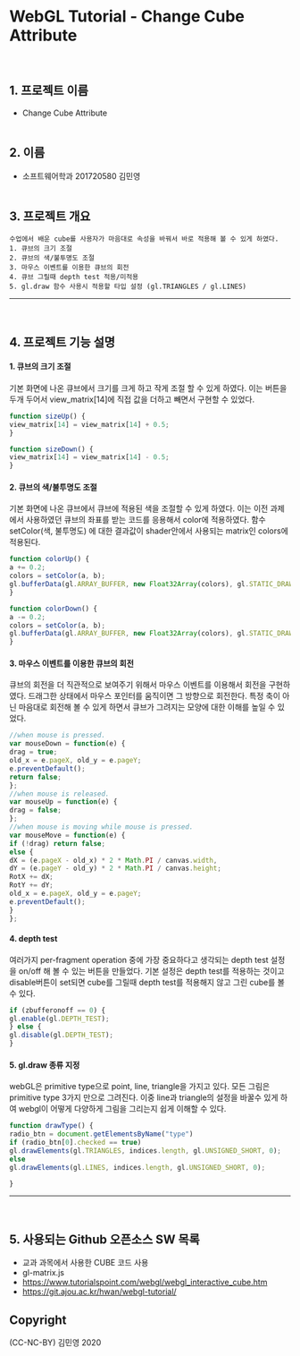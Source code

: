 # WebGL Tutorial - Change Cube Attribute
<br/>

## 1. 프로젝트 이름 
* Change Cube Attribute
<br/><br/>

## 2. 이름
* 소프트웨어학과 201720580 김민영
<br/><br/>

## 3. 프로젝트 개요
    수업에서 배운 cube를 사용자가 마음대로 속성을 바꿔서 바로 적용해 볼 수 있게 하였다.
    1. 큐브의 크기 조절
    2. 큐브의 색/불투명도 조절
    3. 마우스 이벤트를 이용한 큐브의 회전
    4. 큐브 그릴때 depth test 적용/미적용
    5. gl.draw 함수 사용시 적용할 타입 설정 (gl.TRIANGLES / gl.LINES)



<hr />
<br/>


## 4. 프로젝트 기능 설명 <br/>
#### 1. 큐브의 크기 조절 <br/>
기본 화면에 나온 큐브에서 크기를 크게 하고 작게 조절 할 수 있게 하였다. 
이는 버튼을 두개 두어서 view_matrix[14]에 직접 값을 더하고 빼면서 구현할 수 있었다.
~~~javascript
function sizeUp() {
view_matrix[14] = view_matrix[14] + 0.5;
}

function sizeDown() {
view_matrix[14] = view_matrix[14] - 0.5;
}
~~~
#### 2. 큐브의 색/불투명도 조절 <br/>
기본 화면에 나온 큐브에서 큐브에 적용된 색을 조절할 수 있게 하였다.
이는 이전 과제에서 사용하였던 큐브의 좌표를 받는 코드를 응용해서 color에 적용하였다.
함수 setColor(색, 불투명도) 에 대한 결과값이 shader안에서 사용되는 matrix인 colors에 적용된다.
~~~javascript
function colorUp() {
a += 0.2;
colors = setColor(a, b);
gl.bufferData(gl.ARRAY_BUFFER, new Float32Array(colors), gl.STATIC_DRAW);
}

function colorDown() {
a -= 0.2;
colors = setColor(a, b);
gl.bufferData(gl.ARRAY_BUFFER, new Float32Array(colors), gl.STATIC_DRAW);
}
~~~
#### 3. 마우스 이벤트를 이용한 큐브의 회전 <br/>
큐브의 회전을 더 직관적으로 보여주기 위해서 마우스 이벤트를 이용해서 회전을 구현하였다.
드래그한 상태에서 마우스 포인터를 움직이면 그 방향으로 회전한다.
특정 축이 아닌 마음대로 회전해 볼 수 있게 하면서 큐브가 그려지는 모양에 대한 이해를 높일 수 있었다.
~~~javascript
//when mouse is pressed.
var mouseDown = function(e) {
drag = true;
old_x = e.pageX, old_y = e.pageY;
e.preventDefault();
return false;
};
//when mouse is released.
var mouseUp = function(e) {
drag = false;
};
//when mouse is moving while mouse is pressed.
var mouseMove = function(e) {
if (!drag) return false;
else {
dX = (e.pageX - old_x) * 2 * Math.PI / canvas.width,
dY = (e.pageY - old_y) * 2 * Math.PI / canvas.height;
RotX += dX;
RotY += dY;
old_x = e.pageX, old_y = e.pageY;
e.preventDefault();
}
};
~~~
#### 4. depth test <br/>
여러가지 per-fragment operation 중에 가장 중요하다고 생각되는 depth test 설정을 on/off 해 볼 수 있는 버튼을 만들었다.
기본 설정은 depth test를 적용하는 것이고 disable버튼이 set되면 cube를 그릴때 depth test를 적용해지 않고 그린 cube를 볼 수 있다.
~~~javascript
if (zbufferonoff == 0) {
gl.enable(gl.DEPTH_TEST);
} else {
gl.disable(gl.DEPTH_TEST);
}
~~~
#### 5. gl.draw 종류 지정 <br/>
webGL은 primitive type으로 point, line, triangle을 가지고 있다. 모든 그림은 primitive type 3가지 만으로 그려진다.
이중 line과 triangle의 설정을 바꿀수 있게 하여 webgl이 어떻게 다양하게 그림을 그리는지 쉽게 이해할 수 있다.
~~~javascript
function drawType() {
radio_btn = document.getElementsByName("type")
if (radio_btn[0].checked == true)
gl.drawElements(gl.TRIANGLES, indices.length, gl.UNSIGNED_SHORT, 0);
else
gl.drawElements(gl.LINES, indices.length, gl.UNSIGNED_SHORT, 0);

}
~~~

<hr />
<br/>

## 5. 사용되는 Github 오픈소스 SW 목록
* 교과 과목에서 사용한 CUBE 코드 사용 
* gl-matrix.js
* https://www.tutorialspoint.com/webgl/webgl_interactive_cube.htm
* https://git.ajou.ac.kr/hwan/webgl-tutorial/

## Copyright
(CC-NC-BY) 김민영 2020
